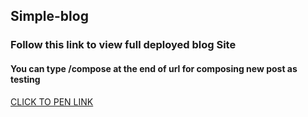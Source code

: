 ## Simple-blog
### Follow this link to view full deployed blog Site 
#### You can type /compose at the end of url for composing new post as testing

[CLICK TO PEN LINK](https://protected-spire-05401.herokuapp.com)


